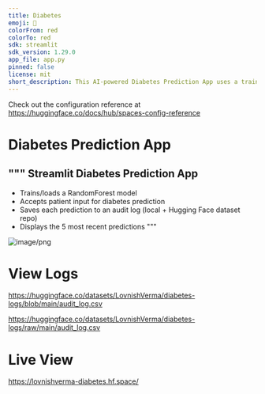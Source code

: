 ```yaml
---
title: Diabetes
emoji: 🏃
colorFrom: red
colorTo: red
sdk: streamlit
sdk_version: 1.29.0
app_file: app.py
pinned: false
license: mit
short_description: This AI-powered Diabetes Prediction App uses a trained Model
---
```


Check out the configuration reference at https://huggingface.co/docs/hub/spaces-config-reference

# Diabetes Prediction App

"""
Streamlit Diabetes Prediction App
---------------------------------
- Trains/loads a RandomForest model
- Accepts patient input for diabetes prediction
- Saves each prediction to an audit log (local + Hugging Face dataset repo)
- Displays the 5 most recent predictions
"""

![image/png](https://cdn-uploads.huggingface.co/production/uploads/6474405f90330355db146c76/iLbZiplXJ6W96wDuWXipN.png)

# View Logs

https://huggingface.co/datasets/LovnishVerma/diabetes-logs/blob/main/audit_log.csv

https://huggingface.co/datasets/LovnishVerma/diabetes-logs/raw/main/audit_log.csv

# Live View

https://lovnishverma-diabetes.hf.space/